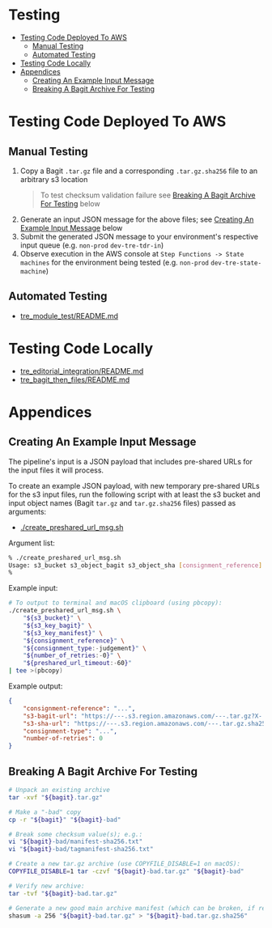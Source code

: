 # Testing

* [Testing Code Deployed To AWS](#testing-code-deployed-to-aws)
    * [Manual Testing](#manual-testing)
    * [Automated Testing](#automated-testing)
* [Testing Code Locally](#testing-code-locally)
* [Appendices](#appendices)
    * [Creating An Example Input Message](#creating-an-example-input-message)
    * [Breaking A Bagit Archive For Testing](#breaking-a-bagit-archive-for-testing)

# Testing Code Deployed To AWS

## Manual Testing

1. Copy a Bagit `.tar.gz` file and a corresponding `.tar.gz.sha256` file to an
    arbitrary s3 location
    > To test checksum validation failure see
        [Breaking A Bagit Archive For Testing](#breaking-a-bagit-archive-for-testing)
        below
2. Generate an input JSON message for the above files; see
    [Creating An Example Input Message](#creating-an-example-input-message)
    below
3. Submit the generated JSON message to your environment's respective input
    queue (e.g. `non-prod` `dev-tre-tdr-in`)
4. Observe execution in the AWS console at `Step Functions -> State machines`
    for the environment being tested (e.g. `non-prod` `dev-tre-state-machine`)

## Automated Testing

* [tre_module_test/README.md](tre_module_test/README.md)

# Testing Code Locally

* [tre_editorial_integration/README.md](te_editorial_integration/README.md)
* [tre_bagit_then_files/README.md](te_bagit_then_files/README.md)

# Appendices

## Creating An Example Input Message

The pipeline's input is a JSON payload that includes pre-shared URLs for the
input files it will process.

To create an example JSON payload, with new temporary pre-shared URLs for the
s3 input files, run the following script with at least the s3 bucket and input
object names (Bagit `tar.gz` and `tar.gz.sha256` files) passed as arguments:

* [./create_preshared_url_msg.sh](./create_preshared_url_msg.sh)

Argument list:

```bash
% ./create_preshared_url_msg.sh 
Usage: s3_bucket s3_object_bagit s3_object_sha [consignment_reference] [consignment_type] [number_of_retries] [presign_url_expiry_secs]
% 
```

Example input:

```bash
# To output to terminal and macOS clipboard (using pbcopy):
./create_preshared_url_msg.sh \
    "${s3_bucket}" \
    "${s3_key_bagit}" \
    "${s3_key_manifest}" \
    "${consignment_reference}" \
    "${consignment_type:-judgement}" \
    "${number_of_retries:-0}" \
    "${preshared_url_timeout:-60}"
| tee >(pbcopy)
```

Example output:

```json
{
    "consignment-reference": "...",
    "s3-bagit-url": "https://---.s3.region.amazonaws.com/---.tar.gz?X-...",
    "s3-sha-url": "https://---.s3.region.amazonaws.com/---.tar.gz.sha256?X-...",
    "consignment-type": "...",
    "number-of-retries": 0
}
```

## Breaking A Bagit Archive For Testing

```bash
# Unpack an existing archive
tar -xvf "${bagit}.tar.gz"

# Make a "-bad" copy
cp -r "${bagit}" "${bagit}-bad"

# Break some checksum value(s); e.g.:
vi "${bagit}-bad/manifest-sha256.txt"
vi "${bagit}-bad/tagmanifest-sha256.txt"

# Create a new tar.gz archive (use COPYFILE_DISABLE=1 on macOS):
COPYFILE_DISABLE=1 tar -czvf "${bagit}-bad.tar.gz" "${bagit}-bad"

# Verify new archive:
tar -tvf "${bagit}-bad.tar.gz"

# Generate a new good main archive manifest (which can be broken, if required):
shasum -a 256 "${bagit}-bad.tar.gz" > "${bagit}-bad.tar.gz.sha256"
```
